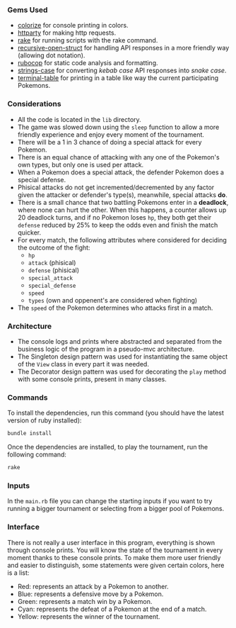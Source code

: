 ### Gems Used
- [colorize](https://github.com/fazibear/colorize) for console printing in colors.
- [httparty](https://github.com/jnunemaker/httparty) for making http requests.
- [rake](https://github.com/ruby/rake) for running scripts with the rake command.
- [recursive-open-struct](https://github.com/aetherknight/recursive-open-struct) for handling API responses in a more friendly way (allowing dot notation).
- [rubocop](https://github.com/rubocop/rubocop) for static code analysis and formatting.
- [strings-case](https://github.com/piotrmurach/strings-case) for converting _kebab case_ API responses into _snake case_.
- [terminal-table](https://github.com/tj/terminal-table) for printing in a table like way the current participating Pokemons.


### Considerations
- All the code is located in the `lib` directory.
- The game was slowed down using the `sleep` function to allow a more friendly experience and enjoy every moment of the tournament.
- There will be a 1 in 3 chance of doing a special attack for every Pokemon.
- There is an equal chance of attacking with any one of the Pokemon's own types, but only one is used per attack.
- When a Pokemon does a special attack, the defender Pokemon does a special defense.
- Phisical attacks do not get incremented/decremented by any factor given the attacker or defender's type(s), meanwhile, special attacks __do__.
- There is a small chance that two battling Pokemons enter in a __deadlock__, where none can hurt the other. When this happens, a counter allows up 20 deadlock turns, and if no Pokemon loses `hp`, they both get their `defense` reduced by 25% to keep the odds even and finish the match quicker.
- For every match, the following attributes where considered for deciding the outcome of the fight:
  - `hp`
  - `attack` (phisical)
  - `defense` (phisical)
  - `special_attack`
  - `special_defense`
  - `speed`
  - `types` (own and oppenent's are considered when fighting)
- The `speed` of the Pokemon determines who attacks first in a match.

### Architecture
- The console logs and prints where abstracted and separated from the business logic of the program in a pseudo-mvc  architecture.
- The Singleton design pattern was used for instantiating the same object of the `View` class in every part it was needed.
- The Decorator design pattern was used for decorating the `play` method with some console prints, present in many classes.

### Commands
To install the dependencies, run this command (you should have the latest version of ruby installed):
```rb
bundle install
```
Once the dependencies are installed, to play the tournament, run the following command:

```rb
rake
```

### Inputs
In the `main.rb` file you can change the starting inputs if you want to try running a bigger tournament or selecting from a bigger pool of Pokemons.

### Interface
There is not really a user interface in this program, everything is shown through console prints. You will know the state of the tournament in every moment thanks to these console prints. To make them more user friendly and easier to distinguish, some statements were given certain colors, here is a list:
- Red: represents an attack by a Pokemon to another.
- Blue: represents a defensive move by a Pokemon.
- Green: represents a match win by a Pokemon.
- Cyan: represents the defeat of a Pokemon at the end of a match.
- Yellow: represents the winner of the tournament.
